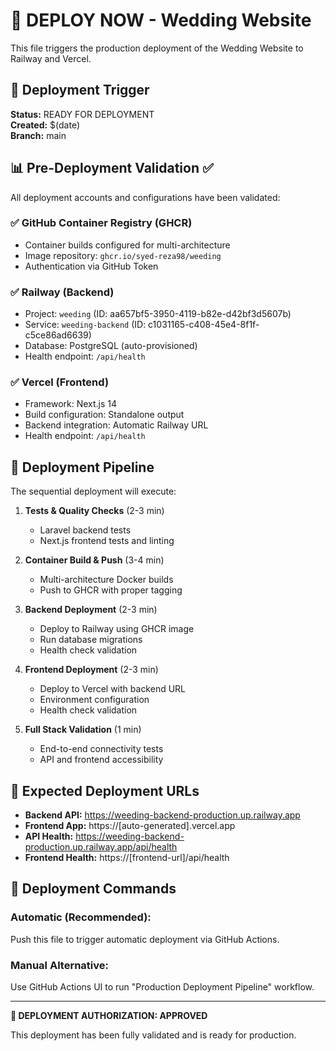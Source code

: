 # 🚀 DEPLOY NOW - Wedding Website

This file triggers the production deployment of the Wedding Website to Railway and Vercel.

## 🎯 Deployment Trigger

**Status:** READY FOR DEPLOYMENT  
**Created:** $(date)  
**Branch:** main  

## 📊 Pre-Deployment Validation ✅

All deployment accounts and configurations have been validated:

### ✅ GitHub Container Registry (GHCR)
- Container builds configured for multi-architecture
- Image repository: `ghcr.io/syed-reza98/weeding`
- Authentication via GitHub Token

### ✅ Railway (Backend)
- Project: `weeding` (ID: aa657bf5-3950-4119-b82e-d42bf3d5607b)  
- Service: `weeding-backend` (ID: c1031165-c408-45e4-8f1f-c5ce86ad6639)
- Database: PostgreSQL (auto-provisioned)
- Health endpoint: `/api/health`

### ✅ Vercel (Frontend)
- Framework: Next.js 14
- Build configuration: Standalone output
- Backend integration: Automatic Railway URL
- Health endpoint: `/api/health`

## 🔄 Deployment Pipeline

The sequential deployment will execute:

1. **Tests & Quality Checks** (2-3 min)
   - Laravel backend tests
   - Next.js frontend tests and linting

2. **Container Build & Push** (3-4 min)
   - Multi-architecture Docker builds
   - Push to GHCR with proper tagging

3. **Backend Deployment** (2-3 min)
   - Deploy to Railway using GHCR image
   - Run database migrations
   - Health check validation

4. **Frontend Deployment** (2-3 min)
   - Deploy to Vercel with backend URL
   - Environment configuration
   - Health check validation

5. **Full Stack Validation** (1 min)
   - End-to-end connectivity tests
   - API and frontend accessibility

## 📱 Expected Deployment URLs

- **Backend API:** https://weeding-backend-production.up.railway.app
- **Frontend App:** https://[auto-generated].vercel.app
- **API Health:** https://weeding-backend-production.up.railway.app/api/health
- **Frontend Health:** https://[frontend-url]/api/health

## 🔧 Deployment Commands

### Automatic (Recommended):
Push this file to trigger automatic deployment via GitHub Actions.

### Manual Alternative:
Use GitHub Actions UI to run "Production Deployment Pipeline" workflow.

---

**🚀 DEPLOYMENT AUTHORIZATION: APPROVED**

This deployment has been fully validated and is ready for production.